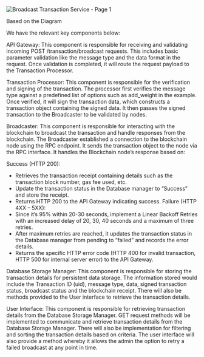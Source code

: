 
![Broadcast Transaction Service - Page 1](https://github.com/Asylumreid/codeChallenge/assets/114651163/df112ae4-6db0-4b66-b81d-3d0c21080056)

Based on the Diagram

We have the relevant key components below:

API Gateway:
This component is responsible for receiving and validating incoming POST /transaction/broadcast requests. This includes basic parameter validation like the message type and the data format in the request. Once validation is completed, it will route the request payload to the Transaction Processor. 

Transaction Processor:
This component is responsible for the verification and signing of the transaction. The processor first verifies the message type against a predefined list of options such as add_weight in the example. Once verified, it will sign the transaction data, which constructs a transaction object containing the signed data. It then passes the signed transaction to the Broadcaster to be validated by nodes.

Broadcaster:
This component is responsible for interacting with the blockchain to broadcast the transaction and handle responses from the blockchain. The Broadcaster established a connection to the blockchain node using the RPC endpoint. It sends the transaction object to the node via the RPC interface. It handles the Blockchain node’s response based on:

Success (HTTP 200):
-	Retrieves the transaction receipt containing details such as the transaction block number, gas fee used, etc.
-	Update the transaction status in the Database manager to “Success” and store the receipt.
-	Returns HTTP 200 to the API Gateway indicating success.
Failure (HTTP 4XX – 5XX):
-	Since it’s 95% within 20-30 seconds, implement a Linear Backoff Retries with an increased delay of 20, 30, 40 seconds and a maximum of three retries.
-	After maximum retries are reached, it updates the transaction status in the Database manager from pending to “failed” and records the error details. 
-	Returns the specific HTTP error code (HTTP 400 for invalid transaction, HTTP 500 for internal server error) to the API Gateway.

Database Storage Manager: 
This component is responsible for storing the transaction details for persistent data storage. The information stored would include the Transaction ID (uid), message type, data, signed transaction status, broadcast status and the blockchain receipt. There will also be methods provided to the User interface to retrieve the transaction details.

User Interface: 
This component is responsible for retrieving transaction details from the Database Storage Manager. GET request methods will be implemented to communicate and retrieve transaction details from the Database Storage Manager. There will also be implementation for filtering and sorting the transaction details based on criteria. The user interface will also provide a method whereby it  allows the admin the option to retry a failed broadcast at any point in time.

